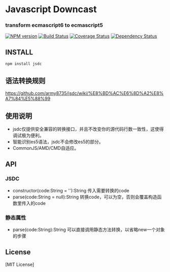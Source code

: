 # Javascript Downcast
### transform ecmascript6 to ecmascript5

[![NPM version](https://badge.fury.io/js/jsdc.png)](https://npmjs.org/package/jsdc)
[![Build Status](https://travis-ci.org/army8735/jsdc.svg?branch=master)](https://travis-ci.org/army8735/jsdc)
[![Coverage Status](https://coveralls.io/repos/army8735/jsdc/badge.png)](https://coveralls.io/r/army8735/jsdc)
[![Dependency Status](https://david-dm.org/army8735/jsdc.png)](https://david-dm.org/army8735/jsdc)

## INSTALL
```
npm install jsdc
```

## 语法转换规则
https://github.com/army8735/jsdc/wiki/%E8%BD%AC%E6%8D%A2%E8%A7%84%E5%88%99

## 使用说明
* jsdc仅提供安全兼容的转换接口，并且不改变你的源代码行数一致性，这使得调试极为便利。
* 智能识别es5语法，jsdc不会修改es5的部分。
* CommonJS/AMD/CMD自适应。

## API

### JSDC
* constructor(code:String = ''):String 传入需要转换的code
* parse(code:String = null):String 转换code，可以为空，否则会覆盖构造函数里传入的code

### 静态属性
* parse(code:String):String 可以直接调用静态方法转换，以省略new一个对象的步骤

## License
[MIT License]